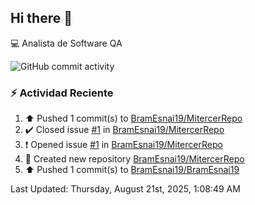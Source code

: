## Hi there 👋

:computer: Analista de Software QA

![GitHub commit activity](https://img.shields.io/github/commit-activity/m/BramEsnai19/BramEsnai19)

### :zap: Actividad Reciente
<!--RECENT_ACTIVITY:start-->
1. ⬆️ Pushed 1 commit(s) to [BramEsnai19/MitercerRepo](https://github.com/BramEsnai19/MitercerRepo)<br>
2. ✔️ Closed issue [#1](https://github.com/BramEsnai19/MitercerRepo/issues/1) in [BramEsnai19/MitercerRepo](https://github.com/BramEsnai19/MitercerRepo)<br>
3. ❗️ Opened issue [#1](https://github.com/BramEsnai19/MitercerRepo/issues/1) in [BramEsnai19/MitercerRepo](https://github.com/BramEsnai19/MitercerRepo)<br>
4. 📔 Created new repository [BramEsnai19/MitercerRepo](https://github.com/BramEsnai19/MitercerRepo)<br>
5. ⬆️ Pushed 1 commit(s) to [BramEsnai19/BramEsnai19](https://github.com/BramEsnai19/BramEsnai19)<br>
<!--RECENT_ACTIVITY:end-->
<!--RECENT_ACTIVITY:last_update-->
Last Updated: Thursday, August 21st, 2025, 1:08:49 AM
<!--RECENT_ACTIVITY:last_update_end-->
